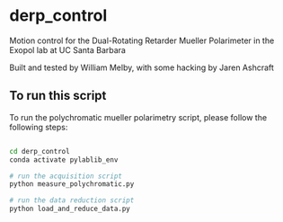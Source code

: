 # derp_control
Motion control for the Dual-Rotating Retarder Mueller Polarimeter in the Exopol lab at UC Santa Barbara

Built and tested by William Melby, with some hacking by Jaren Ashcraft

## To run this script

To run the polychromatic mueller polarimetry script, please follow the following steps:

```bash

cd derp_control
conda activate pylablib_env

# run the acquisition script
python measure_polychromatic.py

# run the data reduction script
python load_and_reduce_data.py

```
